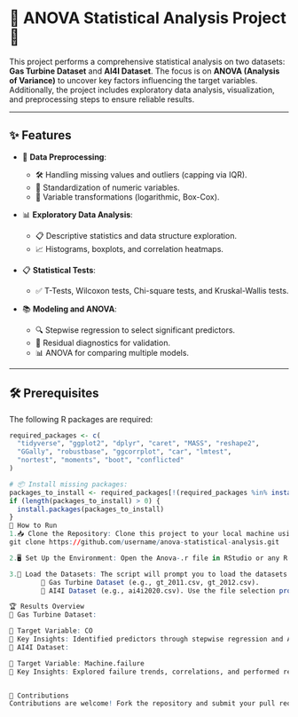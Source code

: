 # 🎉 ANOVA Statistical Analysis Project 🎉

This project performs a comprehensive statistical analysis on two datasets: **Gas Turbine Dataset** and **AI4I Dataset**. The focus is on **ANOVA (Analysis of Variance)** to uncover key factors influencing the target variables. Additionally, the project includes exploratory data analysis, visualization, and preprocessing steps to ensure reliable results.

---

## ✨ Features

- 🔄 **Data Preprocessing**:
  - 🛠️ Handling missing values and outliers (capping via IQR).
  - 📏 Standardization of numeric variables.
  - 🧪 Variable transformations (logarithmic, Box-Cox).
  
- 📊 **Exploratory Data Analysis**:
  - 📋 Descriptive statistics and data structure exploration.
  - 📈 Histograms, boxplots, and correlation heatmaps.
  
- 📋 **Statistical Tests**:
  - ✅ T-Tests, Wilcoxon tests, Chi-square tests, and Kruskal-Wallis tests.
  
- 📚 **Modeling and ANOVA**:
  - 🔍 Stepwise regression to select significant predictors.
  - 📐 Residual diagnostics for validation.
  - 📊 ANOVA for comparing multiple models.

---

## 🛠️ Prerequisites

The following R packages are required:

```r
required_packages <- c(
  "tidyverse", "ggplot2", "dplyr", "caret", "MASS", "reshape2", 
  "GGally", "robustbase", "ggcorrplot", "car", "lmtest", 
  "nortest", "moments", "boot", "conflicted"
)

# 📦 Install missing packages:
packages_to_install <- required_packages[!(required_packages %in% installed.packages()[, "Package"])]
if (length(packages_to_install) > 0) {
  install.packages(packages_to_install)
}
🚀 How to Run
1.📥 Clone the Repository: Clone this project to your local machine using Git:
git clone https://github.com/username/anova-statistical-analysis.git

2.🖥️ Set Up the Environment: Open the Anova-.r file in RStudio or any R-compatible editor.

3.📂 Load the Datasets: The script will prompt you to load the datasets. Prepare your CSV files for:
        💨 Gas Turbine Dataset (e.g., gt_2011.csv, gt_2012.csv).
        🤖 AI4I Dataset (e.g., ai4i2020.csv). Use the file selection prompt (file.choose()) to select each dataset as requested by the script.

🏆 Results Overview
💨 Gas Turbine Dataset:

🎯 Target Variable: CO
📝 Key Insights: Identified predictors through stepwise regression and ANOVA.
🤖 AI4I Dataset:

🎯 Target Variable: Machine.failure
📝 Key Insights: Explored failure trends, correlations, and performed regression analysis.


🤝 Contributions
Contributions are welcome! Fork the repository and submit your pull requests.

